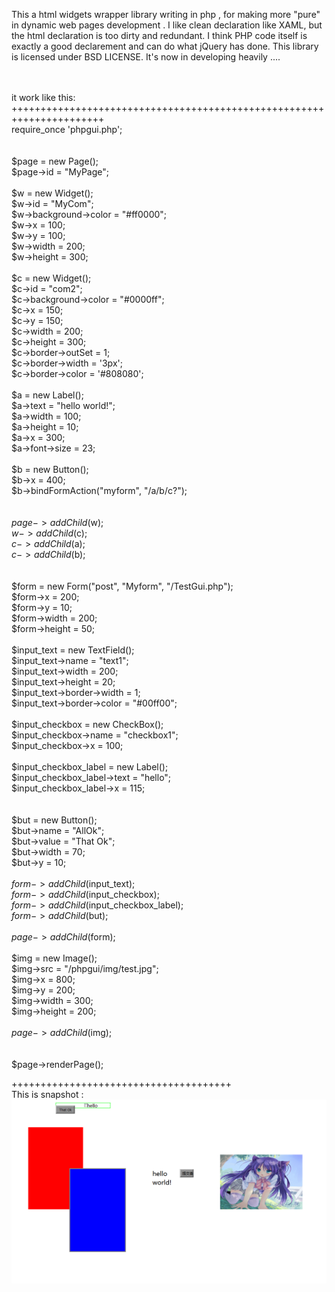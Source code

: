     
This a html widgets wrapper library writing in php , for making more "pure" in dynamic web pages development . I like clean declaration like XAML, but the html declaration  is too dirty and redundant. I think PHP code itself is exactly a good declarement  and can do what jQuery has done. This library is licensed under BSD LICENSE. It's now in developing heavily ....<br/>

<br/><br/>
it work like this:<br/>
++++++++++++++++++++++++++++++++++++++++++++++++++++++++++++++++++++++<br/>
require_once 'phpgui.php';<br/>
<br/>
<br/>
$page = new Page();<br/>
$page->id = "MyPage";<br/>
<br/>
$w = new Widget();<br/>
$w->id = "MyCom";<br/>
$w->background->color = "#ff0000";<br/>
$w->x = 100;<br/>
$w->y = 100;<br/>
$w->width = 200;<br/>
$w->height = 300;<br/>
<br/>
$c = new Widget();<br/>
$c->id = "com2";<br/>
$c->background->color = "#0000ff";<br/>
$c->x = 150;<br/>
$c->y = 150;<br/>
$c->width = 200;<br/>
$c->height = 300;<br/>
$c->border->outSet = 1;<br/>
$c->border->width = '3px';<br/>
$c->border->color = '#808080';<br/>
<br/>
$a = new Label();<br/>
$a->text = "hello world!";<br/>
$a->width = 100;<br/>
$a->height = 10;<br/>
$a->x = 300;<br/>
$a->font->size = 23;<br/>
<br/>
$b = new Button();<br/>
$b->x = 400;<br/>
$b->bindFormAction("myform", "/a/b/c?");<br/>
<br/>
<br/>
$page->addChild($w);<br/>
$w->addChild($c);<br/>
$c->addChild($a);<br/>
$c->addChild($b);<br/>
<br/>
<br/>
$form = new Form("post", "Myform", "/TestGui.php");<br/>
$form->x = 200;<br/>
$form->y = 10;<br/>
$form->width = 200;<br/>
$form->height = 50;<br/>
<br/>
$input_text = new TextField();<br/>
$input_text->name = "text1";<br/>
$input_text->width = 200;<br/>
$input_text->height = 20;<br/>
$input_text->border->width = 1;<br/>
$input_text->border->color = "#00ff00";<br/>
<br/>
$input_checkbox = new CheckBox();<br/>
$input_checkbox->name = "checkbox1";<br/>
$input_checkbox->x = 100;<br/>
<br/>
$input_checkbox_label = new Label();<br/>
$input_checkbox_label->text = "hello";<br/>
$input_checkbox_label->x = 115;<br/>
<br/>
<br/>
$but = new Button();<br/>
$but->name = "AllOk";<br/>
$but->value = "That Ok";<br/>
$but->width = 70;<br/>
$but->y = 10;<br/>
<br/>
$form->addChild($input_text);<br/>
$form->addChild($input_checkbox);<br/>
$form->addChild($input_checkbox_label);<br/>
$form->addChild($but);<br/>
<br/>
$page->addChild($form);<br/>
<br/>
$img = new Image();<br/>
$img->src = "/phpgui/img/test.jpg";<br/>
$img->x = 800;<br/>
$img->y = 200;<br/>
$img->width = 300;<br/>
$img->height = 200;<br/>
<br/>
$page->addChild($img);<br/>
<br/>
<br/>
$page->renderPage();<br/>

++++++++++++++++++++++++++++++++++++++<br/>
This is snapshot :<br/>
<img src="https://github.com/yytony/phpgui/blob/master/img/snapshot1.png"/>


